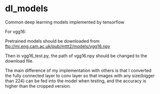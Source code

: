 # dl_models
Common deep learning models implemented by tensorflow

For vgg16:

Pretrained models should be downloaded from ftp://mi.eng.cam.ac.uk/pub/mttt2/models/vgg16.npy

Then in vgg16_test.py, the path of vgg16.npy should be changed to the download file.

The main difference of my implementation with others is that I converted the fully connected layer to conv layer so that images with any size(bigger than 224) can be fed into the model when testing, and the accuracy is higher than the cropped version.
